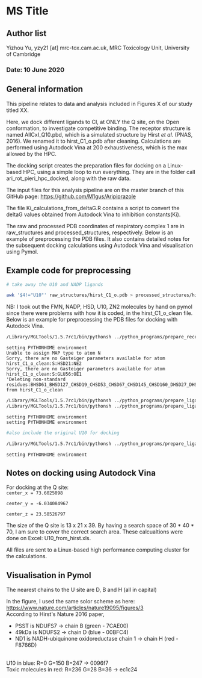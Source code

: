 # MS Title

## Author list

Yizhou Yu, yzy21 [at] mrc-tox.cam.ac.uk, MRC Toxicology Unit, University of Cambridge

### Date: 10 June 2020

## General information

This pipeline relates to data and analysis included in Figures X of our study titled XX.

Here, we dock different ligands to CI, at ONLY the Q site, on the Open conformation, to investigate competitive binding. The receptor structure is named AllCxI_Q10.pbd, which is a simulated structure by Hirst *et al.* (PNAS, 2016). We renamed it to hirst_C1_o.pdb after cleaning. Calculations are performed using Autodock Vina at 200 exhaustiveness, which is the max allowed by the HPC. 

The docking script creates the preparation files for docking on a Linux-based HPC, using a simple loop to run everything. They are in the folder call ari_rot_pieri_hpc_docked, along with the raw data.

The input files for this analysis pipeline are on the master branch of this GitHub page: 
https://github.com/M1gus/Aripiprazole

The file Ki_calculations_from_deltaG.R contains a script to convert the deltaG values obtained from Autodock Vina to inhibition constants(Ki). 

The raw and processed PDB coordinates of respiratory complex 1 are in raw_structures and processed_structures, respectively. Below is an example of preprocessing the PDB files. It also contains detailed notes for the subsequent docking calculations using Autodock Vina and visualisation using Pymol. 

## Example code for preprocessing


```bash
# take away the U10 and NADP ligands

awk '$4!="U10"' raw_structures/hirst_C1_o.pdb > processed_structures/hirst_C1_o_clean.pdb
```

NB: I took out the FMN, NADP, HSD, U10, ZN2 molecules by hand on pymol since there were problems with how it is coded, in the hirst_C1_o_clean file. Below is an example for preprocessing the PDB files for docking with Autodock Vina.


```bash
/Library/MGLTools/1.5.7rc1/bin/pythonsh ../python_programs/prepare_receptor4.py -r processed_structures/hirst_C1_o_clean.pdb -e -d hirst_C1_o_preparation.txt

```

    setting PYTHONHOME environment
    Unable to assign MAP type to atom N
    Sorry, there are no Gasteiger parameters available for atom hirst_C1_o_clean:S:HSD21:NE2
    Sorry, there are no Gasteiger parameters available for atom hirst_C1_o_clean:S:GLU56:OE1
    'Deleting non-standard residues:BHSD61_BHSD127_CHSD19_CHSD53_CHSD67_CHSD145_CHSD160_DHSD27_DHSD55_DHSD79_DHSD84_DHSD150_DHSD157_DHSD190_DHSD200_DHSD347_DHSD348_DHSD398_DHSD409_EHSD9_EHSD42_EHSD99_FHSD29_FHSD113_FHSD116_FHSD261_FHSD283_FHSD356_FHSD402_FHSD421_FHSD437_GHSD43_GHSD101_GHSD255_GHSD293_GHSD401_GHSD421_GHSD437_GHSD494_GHSD548_GHSD549_HHSD247_HHSD250_HHSD287_HHSD304_IHSD65_IHSD144_KHSD25_KHSD52_LHSD56_LHSD67_LHSD230_LHSD248_LHSD328_LHSD332_LHSD348_LHSD514_LHSD534_LHSD605_MHSD30_MHSD82_MHSD83_MHSD187_MHSD213_MHSD220_MHSD293_MHSD319_MHSD338_MHSD422_MHSD440_NHSD25_NHSD48_NHSD112_NHSD186_NHSD232_NFES301_NFES803_NSF4201_NSF4502_NSF4802_NSF4801_NSF4202_OHSD57_OHSD114_OHSD151_OHSD167_OHSD190_OHSD257_OHSD287_PHSD2_PHSD3_PHSD8_PHSD37_PHSD49_PHSD58_PHSD87_PHSD131_PHSD134_PHSD250_PHSD260_PHSD288_PHSD296_PHSD321_QHSD29_RHSD13_RHSD68_SHSD21_SHSD27_SHSD40_SHSD68_SHSD9_SHSD35_SHSD59_SHSD88_SHSD97_SHSD26_SHSD33_SHSD44_SHSD76_SHSD10_SHSD13_SHSD45_SHSD103_SHSD63_SHSD69_SHSD124_SHSD135_SHSD66_SHSD73_SHSD82_SHSD42_SHSD50_SHSD78_SHSD104_SHSD11_SHSD25_SHSD32_SHSD72_SHSD75_SHSD107_SHSD168_SHSD60_SHSD81_SHSD84_SHSD91_SHSD55_SHSD64_SHSD120_SHSD143_SHSD148_SHSD17_SHSD87_SHSD113_SHSD46_THSD35_UHSD35_VHSD20_VHSD36_WHSD47_WHSD71_WHSD101_WHSD107_WHSD125_XHSD29_XHSD30_XHSD76_XHSD142_XHSD162_YHSD18_ZHSD111_ from hirst_C1_o_clean



```bash
/Library/MGLTools/1.5.7rc1/bin/pythonsh ../python_programs/prepare_ligand4.py -l raw_structures/piericidinA.pdb -o processed_structures/piericidinA.pdbqt
/Library/MGLTools/1.5.7rc1/bin/pythonsh ../python_programs/prepare_ligand4.py -l raw_structures/rotenone.pdb -o processed_structures/rotenone.pdbqt

```

    setting PYTHONHOME environment
    setting PYTHONHOME environment



```bash
#also include the original U10 for docking 

/Library/MGLTools/1.5.7rc1/bin/pythonsh ../python_programs/prepare_ligand4.py -l raw_structures/U10_from_hirst.pdb -o processed_structures/U10_hirst.pdbqt
```

    setting PYTHONHOME environment


## Notes on docking using Autodock Vina

For docking at the Q site: <br>
`center_x = 73.6025098`

`center_y = -6.034084967`

`center_z = 23.58526797`

The size of the Q site is 13 x 21 x 39. By having a search space of 30 * 40 * 70, I am sure to cover the correct search area. These calcualtions were done on Excel: U10_from_hirst.xls. 

All files are sent to a Linux-based high performance computing cluster for the calculations. 

## Visualisation in Pymol

The nearest chains to the U site are D, B and H (all in capital)

In the figure, I used the same solor scheme as here: https://www.nature.com/articles/nature19095/figures/3 <br>
According to Hirst's Nature 2016 paper, 
- PSST is NDUFS7 -> chain B (green - 7CAE00)
- 49kDa is NDUFS2 -> chain D (blue - 00BFC4)
- ND1 is NADH-ubiquinone oxidoreductase chain 1	-> chain H (red - F8766D)
<br>
U10 in blue: R=0 G=150 B=247 -> 0096f7<br>
Toxic molecules in red: R=236 G=28 B=36 -> ec1c24 <br>

